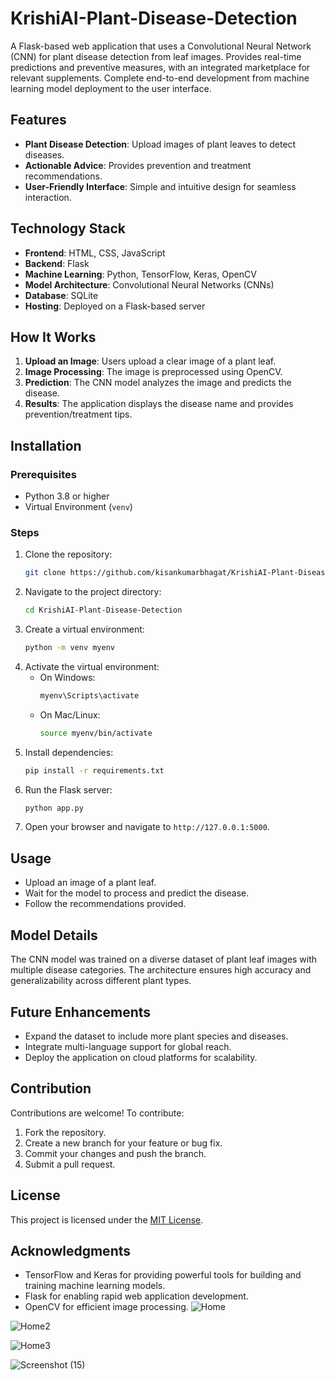 # KrishiAI-Plant-Disease-Detection
A Flask-based web application that uses a Convolutional Neural Network (CNN) for plant disease detection from leaf images. Provides real-time predictions and preventive measures, with an integrated marketplace for relevant supplements. Complete end-to-end development from machine learning model deployment to the user interface.

## Features
- **Plant Disease Detection**: Upload images of plant leaves to detect diseases.
- **Actionable Advice**: Provides prevention and treatment recommendations.
- **User-Friendly Interface**: Simple and intuitive design for seamless interaction.

## Technology Stack
- **Frontend**: HTML, CSS, JavaScript
- **Backend**: Flask
- **Machine Learning**: Python, TensorFlow, Keras, OpenCV
- **Model Architecture**: Convolutional Neural Networks (CNNs)
- **Database**: SQLite
- **Hosting**: Deployed on a Flask-based server

## How It Works
1. **Upload an Image**: Users upload a clear image of a plant leaf.
2. **Image Processing**: The image is preprocessed using OpenCV.
3. **Prediction**: The CNN model analyzes the image and predicts the disease.
4. **Results**: The application displays the disease name and provides prevention/treatment tips.

## Installation
### Prerequisites
- Python 3.8 or higher
- Virtual Environment (`venv`)

### Steps
1. Clone the repository:
   ```bash
   git clone https://github.com/kisankumarbhagat/KrishiAI-Plant-Disease-Detection.git
   ```
2. Navigate to the project directory:
   ```bash
   cd KrishiAI-Plant-Disease-Detection
   ```
3. Create a virtual environment:
   ```bash
   python -m venv myenv
   ```
4. Activate the virtual environment:
   - On Windows:
     ```bash
     myenv\Scripts\activate
     ```
   - On Mac/Linux:
     ```bash
     source myenv/bin/activate
     ```
5. Install dependencies:
   ```bash
   pip install -r requirements.txt
   ```
6. Run the Flask server:
   ```bash
   python app.py
   ```
7. Open your browser and navigate to `http://127.0.0.1:5000`.

## Usage
- Upload an image of a plant leaf.
- Wait for the model to process and predict the disease.
- Follow the recommendations provided.

## Model Details
The CNN model was trained on a diverse dataset of plant leaf images with multiple disease categories. The architecture ensures high accuracy and generalizability across different plant types.

## Future Enhancements
- Expand the dataset to include more plant species and diseases.
- Integrate multi-language support for global reach.
- Deploy the application on cloud platforms for scalability.

## Contribution
Contributions are welcome! To contribute:
1. Fork the repository.
2. Create a new branch for your feature or bug fix.
3. Commit your changes and push the branch.
4. Submit a pull request.

## License
This project is licensed under the [MIT License](LICENSE).

## Acknowledgments
- TensorFlow and Keras for providing powerful tools for building and training machine learning models.
- Flask for enabling rapid web application development.
- OpenCV for efficient image processing.
![Home](https://github.com/user-attachments/assets/3d6ca446-b42a-4e5f-9b39-ac8cbc7c7b37)

![Home2](https://github.com/user-attachments/assets/65ccc4e0-dec3-4a70-b7d4-b48431f36424)

![Home3](https://github.com/user-attachments/assets/8134a140-ac26-456b-8a6c-c08b2f07c1a1)

![Screenshot (15)](https://github.com/user-attachments/assets/9483a988-2ad0-4943-942f-92881a203768)
